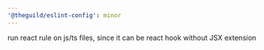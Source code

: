 ```yaml
---
'@theguild/eslint-config': minor
---
```


run react rule on js/ts files, since it can be react hook without JSX extension
